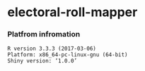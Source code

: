 # electoral-roll-mapper

### Platfrom infromation
    R version 3.3.3 (2017-03-06)
    Platform: x86_64-pc-linux-gnu (64-bit)
    Shiny version: ‘1.0.0’
